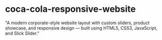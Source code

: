 # coca-cola-responsive-website
"A modern corporate-style website layout with custom sliders, product showcase, and responsive design — built using HTML5, CSS3, JavaScript, and Slick Slider."
